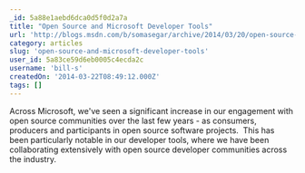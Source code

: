 ```yaml
---
_id: 5a88e1aebd6dca0d5f0d2a7a
title: "Open Source and Microsoft Developer Tools"
url: 'http://blogs.msdn.com/b/somasegar/archive/2014/03/20/open-source-and-microsoft-developer-tools.aspx'
category: articles
slug: 'open-source-and-microsoft-developer-tools'
user_id: 5a83ce59d6eb0005c4ecda2c
username: 'bill-s'
createdOn: '2014-03-22T08:49:12.000Z'
tags: []
---
```


Across Microsoft, we've seen a significant increase in our engagement with open source communities over the last few years - as consumers, producers and participants in open source software projects.  This has been particularly notable in our developer tools, where we have been collaborating extensively with open source developer communities across the industry.
